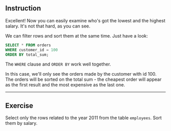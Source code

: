 ## Instruction
Excellent! Now you can easily examine who's got the lowest and the highest salary. It's not that hard, as you can see.

We can filter rows and sort them at the same time. Just have a look:

````sql
SELECT * FROM orders 
WHERE customer_id = 100 
ORDER BY total_sum;
````

The `WHERE` clause and `ORDER BY` work well together.

In this case, we'll only see the orders made by the customer with id 100. The orders will be sorted on the total sum - the cheapest order will appear as the first result and the most expensive as the last one.

---
## Exercise
Select only the rows related to the year 2011 from the table `employees`. Sort them by salary.